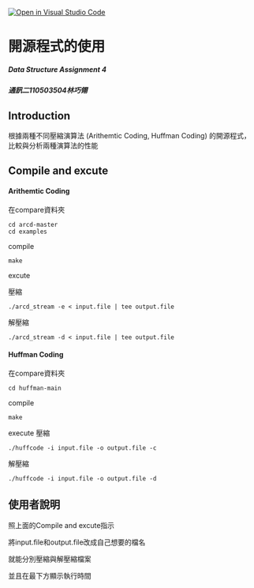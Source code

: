 [![Open in Visual Studio Code](https://classroom.github.com/assets/open-in-vscode-c66648af7eb3fe8bc4f294546bfd86ef473780cde1dea487d3c4ff354943c9ae.svg)](https://classroom.github.com/online_ide?assignment_repo_id=9703419&assignment_repo_type=AssignmentRepo)

# 開源程式的使用

##### Data Structure Assignment 4
##### 通訊二110503504林巧翎


## Introduction

根據兩種不同壓縮演算法 (Arithemtic Coding, Huffman Coding) 的開源程式，比較與分析兩種演算法的性能

## Compile and excute

####  Arithemtic Coding 

在compare資料夾 
```
cd arcd-master
cd examples
```
compile
```
make
```
excute

壓縮
```
./arcd_stream -e < input.file | tee output.file
```
解壓縮
```
./arcd_stream -d < input.file | tee output.file
```

#### Huffman Coding
在compare資料夾

```
cd huffman-main
```
compile
```
make
```
execute
壓縮
```
./huffcode -i input.file -o output.file -c
```
解壓縮
```
./huffcode -i input.file -o output.file -d
```

## 使用者說明
照上面的Compile and excute指示

將input.file和output.file改成自己想要的檔名

就能分別壓縮與解壓縮檔案

並且在最下方顯示執行時間